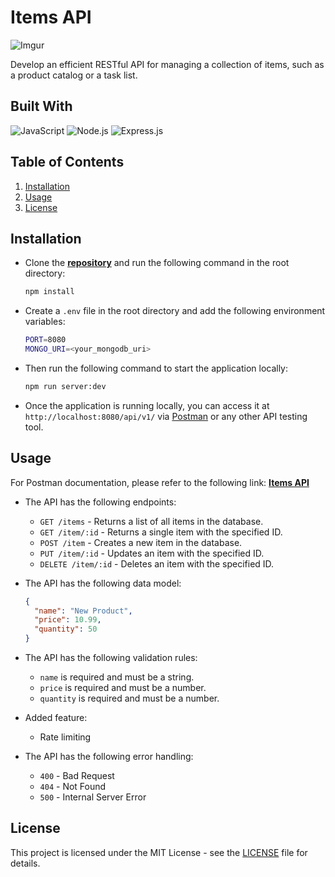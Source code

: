# Items API

![Imgur](https://i.imgur.com/abv3CuY.png)

Develop an efficient RESTful API for managing a collection of items, such as a product catalog or a task list.

## Built With

![JavaScript](https://img.shields.io/badge/JavaScript-646CFF?style=for-the-badge&logo=javascript&logoColor=white)
![Node.js](https://img.shields.io/badge/Node.js-646CFF?style=for-the-badge&logo=node.js&logoColor=white)
![Express.js](https://img.shields.io/badge/Express.js-646CFF?style=for-the-badge&logo=express&logoColor=white)

## Table of Contents

1. [Installation](#installation)
2. [Usage](#usage)
3. [License](#license)

## Installation

- Clone the **[repository](https://github.com/noeyislearning/items-api)** and run the following command in the root directory:

  ```bash
  npm install
  ```
  
- Create a `.env` file in the root directory and add the following environment variables:

  ```bash
  PORT=8080
  MONGO_URI=<your_mongodb_uri>
  ```

- Then run the following command to start the application locally:

  ```bash
  npm run server:dev
  ```

- Once the application is running locally, you can access it at `http://localhost:8080/api/v1/` via [Postman](https://www.postman.com/) or any other API testing tool.

## Usage

For Postman documentation, please refer to the following link: **[Items API](https://www.postman.com/noeyislearning/workspace/assessments/collection/28333800-50c9ecb3-f22a-452d-a0e4-95fafa9a6a08?action=share&creator=28333800)**

- The API has the following endpoints:

  - `GET /items` - Returns a list of all items in the database.
  - `GET /item/:id` - Returns a single item with the specified ID.
  - `POST /item` - Creates a new item in the database.
  - `PUT /item/:id` - Updates an item with the specified ID.
  - `DELETE /item/:id` - Deletes an item with the specified ID.

- The API has the following data model:

  ```json
  {
    "name": "New Product",
    "price": 10.99,
    "quantity": 50
  }
  ```

- The API has the following validation rules:

  - `name` is required and must be a string.
  - `price` is required and must be a number.
  - `quantity` is required and must be a number.

- Added feature:
  
  - Rate limiting

- The API has the following error handling:

  - `400` - Bad Request
  - `404` - Not Found
  - `500` - Internal Server Error

## License

This project is licensed under the MIT License - see the [LICENSE](LICENSE) file for details.
